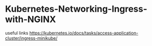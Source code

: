 # Kubernetes-Networking-Ingress-with-NGINX

useful links
https://kubernetes.io/docs/tasks/access-application-cluster/ingress-minikube/
